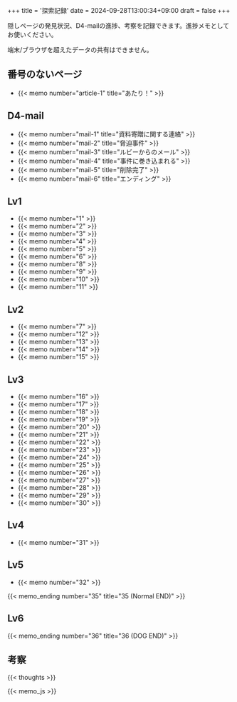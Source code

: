 +++
title = '探索記録'
date = 2024-09-28T13:00:34+09:00
draft = false
+++

隠しページの発見状況、D4-mailの進捗、考察を記録できます。進捗メモとしてお使いください。

端末/ブラウザを超えたデータの共有はできません。

## 番号のないページ

* {{< memo number="article-1" title="あたり！" >}}

## D4-mail

* {{< memo number="mail-1" title="資料寄贈に関する連絡" >}}
* {{< memo number="mail-2" title="脅迫事件" >}}
* {{< memo number="mail-3" title="ルビーからのメール" >}}
* {{< memo number="mail-4" title="事件に巻き込まれる" >}}
* {{< memo number="mail-5" title="削除完了" >}}
* {{< memo number="mail-6" title="エンディング" >}}

## Lv1

* {{< memo number="1" >}}
* {{< memo number="2" >}}
* {{< memo number="3" >}}
* {{< memo number="4" >}}
* {{< memo number="5" >}}
* {{< memo number="6" >}}
* {{< memo number="8" >}}
* {{< memo number="9" >}}
* {{< memo number="10" >}}
* {{< memo number="11" >}}

## Lv2

* {{< memo number="7" >}}
* {{< memo number="12" >}}
* {{< memo number="13" >}}
* {{< memo number="14" >}}
* {{< memo number="15" >}}

## Lv3

* {{< memo number="16" >}}
* {{< memo number="17" >}}
* {{< memo number="18" >}}
* {{< memo number="19" >}}
* {{< memo number="20" >}}
* {{< memo number="21" >}}
* {{< memo number="22" >}}
* {{< memo number="23" >}}
* {{< memo number="24" >}}
* {{< memo number="25" >}}
* {{< memo number="26" >}}
* {{< memo number="27" >}}
* {{< memo number="28" >}}
* {{< memo number="29" >}}
* {{< memo number="30" >}}

## Lv4

* {{< memo number="31" >}}

## Lv5

* {{< memo number="32" >}}

{{< memo_ending number="35" title="35 (Normal END)" >}}

## Lv6

{{< memo_ending number="36" title="36 (DOG END)" >}}

## 考察

{{< thoughts >}}

{{< memo_js >}}
